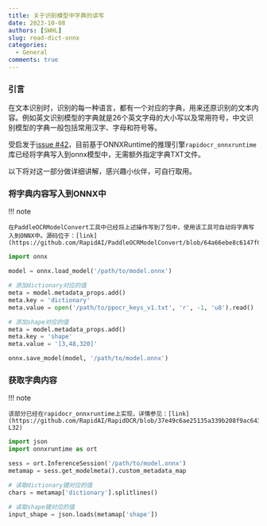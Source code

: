 ```yaml
---
title: 关于识别模型中字典的读写
date: 2023-10-08
authors: [SWHL]
slug: read-dict-onnx
categories:
  - General
comments: true
---
```



<!-- more -->

### 引言

在文本识别时，识别的每一种语言，都有一个对应的字典，用来还原识别的文本内容。例如英文识别模型的字典就是26个英文字母的大小写以及常用符号，中文识别模型的字典一般包括常用汉字、字母和符号等。

受启发于[issue #42](https://github.com/RapidAI/RapidOCR/issues/42)，目前基于ONNXRuntime的推理引擎`rapidocr_onnxruntime`库已经将字典写入到onnx模型中，无需额外指定字典TXT文件。

以下将对这一部分做详细讲解，感兴趣小伙伴，可自行取用。

### 将字典内容写入到ONNX中

!!! note

    在PaddleOCRModelConvert工具中已经将上述操作写到了包中，使用该工具可自动将字典写入到ONNX中。源码位于：[link](https://github.com/RapidAI/PaddleOCRModelConvert/blob/64a66ebe8c6147f0bacc5e0dd22a0809cad332e6/paddleocr_convert/main.py#L51)

```python linenums="1"
import onnx

model = onnx.load_model('/path/to/model.onnx')

# 添加dictionary对应的值
meta = model.metadata_props.add()
meta.key = 'dictionary'
meta.value = open('/path/to/ppocr_keys_v1.txt', 'r', -1, 'u8').read()

# 添加shape对应的值
meta = model.metadata_props.add()
meta.key = 'shape'
meta.value = '[3,48,320]'

onnx.save_model(model, '/path/to/model.onnx')
```

### 获取字典内容

!!! note

    该部分已经在rapidocr_onnxruntime上实现，详情参见：[link](https://github.com/RapidAI/RapidOCR/blob/37e49c6ae25135a339b208f9ac64382ee7d4d688/python/rapidocr_onnxruntime/ch_ppocr_v3_rec/text_recognize.py#L31-L32)

```python linenums="1"
import json
import onnxruntime as ort

sess = ort.InferenceSession('/path/to/model.onnx')
metamap = sess.get_modelmeta().custom_metadata_map

# 读取dictionary键对应的值
chars = metamap['dictionary'].splitlines()

# 读取shape键对应的值
input_shape = json.loads(metamap['shape'])
```
